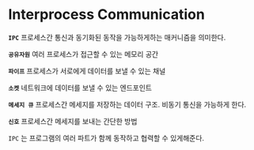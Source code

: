 # Interprocess Communication

**`IPC`** 프로세스간 통신과 동기화된 동작을 가능하게하는 매커니즘을 의미한다.

**`공유자원`** 여러 프로세스가 접근할 수 있는 메모리 공간

**`파이프`** 프로세스가 서로에게 데이터를 보낼 수 있는 채널

**`소켓`** 네트워크에 데이터를 보낼 수 있는 엔드포인트

**`메세지 큐`** 프로세스간 메세지를 저장하는 데이터 구조. 비동기 통신을 가능하게 한다.

**`신호`** 프로세스간 메세지를 보내는 간단한 방법

`IPC` 는 프로그램의 여러 파트가 함께 동작하고 협력할 수 있게해준다.